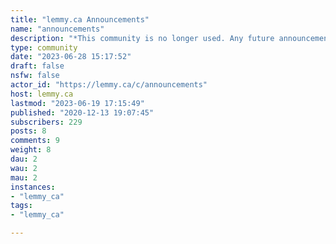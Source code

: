 ```yaml
---
title: "lemmy.ca Announcements" 
name: "announcements"
description: "*This community is no longer used. Any future announcement will be made at [!meta@lemmy.ca](https://lemmy.ca/c/meta)*Announcements relating to this site."
type: community
date: "2023-06-28 15:17:52"
draft: false
nsfw: false
actor_id: "https://lemmy.ca/c/announcements"
host: lemmy.ca
lastmod: "2023-06-19 17:15:49"
published: "2020-12-13 19:07:45"
subscribers: 229
posts: 8
comments: 9
weight: 8
dau: 2
wau: 2
mau: 2
instances:
- "lemmy_ca"
tags: 
- "lemmy_ca"

---
```

